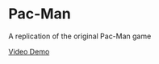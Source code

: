 # Pac-Man
A replication of the original Pac-Man game

[Video Demo](//drive.google.com/file/d/1H1BYUHilAWE-NjIxpdxOulZM8Pd8B90I/view?usp=sharing)

